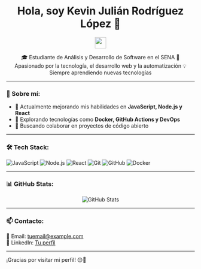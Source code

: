 <h1 align="center">Hola, soy Kevin Julián Rodríguez López 👋</h1>

<p align="center">
  <img src="https://media.giphy.com/media/hvRJCLFzcasrR4ia7z/giphy.gif" width="30px">
</p>

<p align="center">
  🎓 Estudiante de Análisis y Desarrollo de Software en el SENA  
  🚀 Apasionado por la tecnología, el desarrollo web y la automatización  
  💡 Siempre aprendiendo nuevas tecnologías  
</p>

---

### 🚀 Sobre mí:
- 🎯 Actualmente mejorando mis habilidades en **JavaScript, Node.js y React**  
- 🌱 Explorando tecnologías como **Docker, GitHub Actions y DevOps**  
- 🤝 Buscando colaborar en proyectos de código abierto  

---

### 🛠️ Tech Stack:
![JavaScript](https://img.shields.io/badge/-JavaScript-F7DF1E?style=flat&logo=javascript&logoColor=black)
![Node.js](https://img.shields.io/badge/-Node.js-339933?style=flat&logo=node.js&logoColor=white)
![React](https://img.shields.io/badge/-React-61DAFB?style=flat&logo=react&logoColor=black)
![Git](https://img.shields.io/badge/-Git-F05032?style=flat&logo=git&logoColor=white)
![GitHub](https://img.shields.io/badge/-GitHub-181717?style=flat&logo=github&logoColor=white)
![Docker](https://img.shields.io/badge/-Docker-2496ED?style=flat&logo=docker&logoColor=white)

---

### 📊 GitHub Stats:
<p align="center">
  <img src="https://github-readme-stats.vercel.app/api?username=Ridemolition&show_icons=true&theme=radical" alt="GitHub Stats">
</p>

---

### 📫 Contacto:
📧 Email: [tuemail@example.com](mailto:tuemail@example.com)  
🔗 LinkedIn: [Tu perfil](https://www.linkedin.com/in/tu-perfil/)  

---

¡Gracias por visitar mi perfil! 😊🚀
